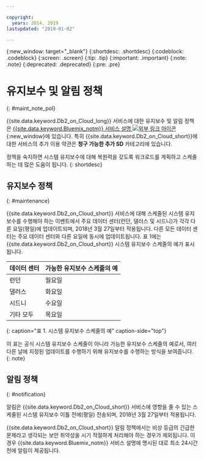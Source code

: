 ```yaml
---

copyright:
  years: 2014, 2019
lastupdated: "2019-01-02"

---
```


<!-- Attribute definitions --> 
{:new_window: target="_blank"}
{:shortdesc: .shortdesc}
{:codeblock: .codeblock}
{:screen: .screen}
{:tip: .tip}
{:important: .important}
{:note: .note}
{:deprecated: .deprecated}
{:pre: .pre}

# 유지보수 및 알림 정책
{: #maint_note_pol}

{{site.data.keyword.Db2_on_Cloud_long}} 서비스에 대한 유지보수 및 알림 정책은 [{{site.data.keyword.Bluemix_notm}} 서비스 설명 ![외부 링크 아이콘](../../icons/launch-glyph.svg "외부 링크 아이콘")](http://www.ibm.com/software/sla/sladb.nsf/sla/bm?OpenDocument){:new_window}에 있습니다. 특히 {{site.data.keyword.Db2_on_Cloud_short}}에 대한 서비스의 추가 이용 약관은 **청구 가능한 추가 SD** 카테고리에 있습니다. 

정책을 숙지하면 시스템 유지보수에 대해 복원력을 갖도록 워크로드를 계획하고 스케줄하는 데 많은 도움이 됩니다.
{: shortdesc}

## 유지보수 정책
{: #maintenance}

{{site.data.keyword.Db2_on_Cloud_short}} 서비스에 대해 스케줄된 시스템 유지보수를 수행해야 하는 이벤트에서 주요 데이터 센터(런던, 댈러스 및 시드니)가 각각 다른 요일(평일)에 업데이트되며, 2018년 3월 27일부터 적용됩니다. 다른 모든 데이터 센터는 주요 데이터 센터와 다른 요일에 동시에 업데이트됩니다. 표 1에는 {{site.data.keyword.Db2_on_Cloud_short}} 시스템 유지보수 스케줄의 예가 표시됩니다.

| 데이터 센터 | 가능한 유지보수 스케줄의 예 |
|-------------|-----------------------------|
|   런던 | 월요일 |
| 댈러스 | 화요일 |
| 시드니 | 수요일 |
|기타 모두 | 목요일 |
{: caption="표 1. 시스템 유지보수 스케줄의 예" caption-side="top"}

이 표는 공식 시스템 유지보수 스케줄이 아니라 가능한 유지보수 스케줄의 예로서, 여러 다른 날에 지정된 업데이트를 수행하기 위해 유지보수를 수행하는 방식을 보여줍니다.
{: note}

## 알림 정책
{: #notification}

알림은 {{site.data.keyword.Db2_on_Cloud_short}} 서비스에 영향을 줄 수 있는 스케줄된 시스템 유지보수 이틀 전에(평일) 전송되며, 2018년 3월 27일부터 적용됩니다. 

{{site.data.keyword.Db2_on_Cloud_short}} 알림 정책에서는 비상 등급의 긴급한 문제라고 생각되는 보안 취약성을 시기 적절하게 처리해야 하는 경우가 제외됩니다. 이 경우 {{site.data.keyword.Bluemix_notm}} 서비스 설명에 명시된 대로 최소 24시간 전에 알림이 제공됩니다.
